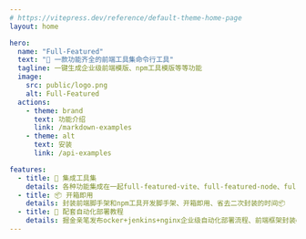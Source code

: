 ```yaml
---
# https://vitepress.dev/reference/default-theme-home-page
layout: home

hero:
  name: "Full-Featured"
  text: "🔧 一款功能齐全的前端工具集命令行工具"
  tagline: 一键生成企业级前端模版、npm工具模版等等功能
  image:
    src: public/logo.png
    alt: Full-Featured
  actions:
    - theme: brand
      text: 功能介绍
      link: /markdown-examples
    - theme: alt
      text: 安装
      link: /api-examples

features:
  - title: 🔧 集成工具集
    details: 各种功能集成在一起full-featured-vite、full-featured-node、full-featured-dependencies等等
  - title: 📦 开箱即用
    details: 封装前端脚手架和npm工具开发脚手架、开箱即用、省去二次封装的时间📦
  - title: 👷 配套自动化部署教程
    details: 掘金亲笔发布ocker+jenkins+nginx企业级自动化部署流程、前端框架封装gitAction工作流
---
```

